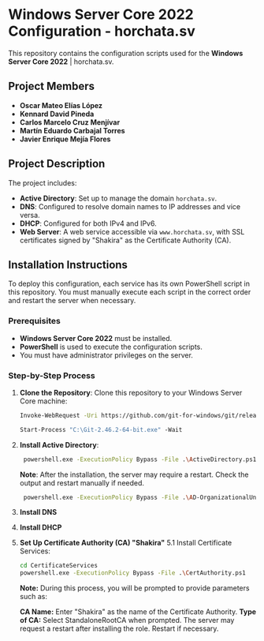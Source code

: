 # Windows Server Core 2022 Configuration - horchata.sv

This repository contains the configuration scripts used for the **Windows Server Core 2022** | horchata.sv.

## Project Members

- **Oscar Mateo Elías López**
- **Kennard David Pineda**
- **Carlos Marcelo Cruz Menjívar**
- **Martín Eduardo Carbajal Torres**
- **Javier Enrique Mejía Flores**

## Project Description

The project includes:

- **Active Directory**: Set up to manage the domain `horchata.sv`.
- **DNS**: Configured to resolve domain names to IP addresses and vice versa.
- **DHCP**: Configured for both IPv4 and IPv6.
- **Web Server**: A web service accessible via `www.horchata.sv`, with SSL certificates signed by "Shakira" as the Certificate Authority (CA).

## Installation Instructions

To deploy this configuration, each service has its own PowerShell script in this repository. You must manually execute each script in the correct order and restart the server when necessary.

### Prerequisites

- **Windows Server Core 2022** must be installed.
- **PowerShell** is used to execute the configuration scripts.
- You must have administrator privileges on the server.

### Step-by-Step Process

1. **Clone the Repository**:
   Clone this repository to your Windows Server Core machine:

   ```bash
   Invoke-WebRequest -Uri https://github.com/git-for-windows/git/releases/download/v2.46.2.windows.1/Git-2.46.2-64-bit.exe -OutFile C:\Git-2.46.2-64-bit.exe
   ```

   ```bash
   Start-Process "C:\Git-2.46.2-64-bit.exe" -Wait
   ```
   
3. **Install Active Directory**:

   ```bash
    powershell.exe -ExecutionPolicy Bypass -File .\ActiveDirectory.ps1
   ```

    **Note**: After the installation, the server may require a restart. Check the output and restart manually if needed.

   ```bash
    powershell.exe -ExecutionPolicy Bypass -File .\AD-OrganizationalUnit.ps1
   ```

4. **Install DNS**

5. **Install DHCP**

6. **Set Up Certificate Authority (CA) "Shakira"**
   5.1 Install Certificate Services:
   ```bash
   cd CertificateServices
   powershell.exe -ExecutionPolicy Bypass -File .\CertAuthority.ps1
   ```
   **Note:** During this process, you will be prompted to provide parameters such as:
   
   **CA Name:** Enter "Shakira" as the name of the Certificate Authority.
   **Type of CA:** Select StandaloneRootCA when prompted.
   The server may request a restart after installing the role. Restart if necessary.
